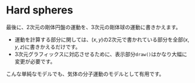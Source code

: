 # Hard spheres

最後に、2次元の剛体円盤の運動を、3次元の剛体球の運動に書きかえます。

* 運動を計算する部分に関しては、$(x,y)$の2次元で書かれている部分を全部$(x,y,z)$に書きかえるだけです。
* 3次元グラフィックスに対応させるために、表示部分`draw()`はかなり大幅に変更が必要です。

こんな単純なモデルでも、気体の分子運動のモデルとして有用です。
